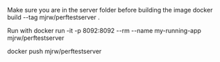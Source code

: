 Make sure you are in the server folder before building the image
docker build --tag mjrw/perftestserver .

Run with
docker run -it -p 8092:8092 --rm --name my-running-app mjrw/perftestserver

docker push mjrw/perftestserver
